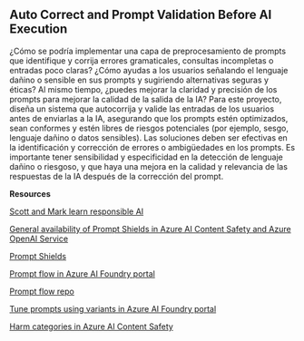 ## **Auto Correct and Prompt Validation Before AI Execution**

¿Cómo se podría implementar una capa de preprocesamiento de prompts que identifique y corrija errores gramaticales, consultas incompletas o entradas poco claras? ¿Cómo ayudas a los usuarios señalando el lenguaje dañino o sensible en sus prompts y sugiriendo alternativas seguras y éticas? Al mismo tiempo, ¿puedes mejorar la claridad y precisión de los prompts para mejorar la calidad de la salida de la IA? Para este proyecto, diseña un sistema que autocorrija y valide las entradas de los usuarios antes de enviarlas a la IA, asegurando que los prompts estén optimizados, sean conformes y estén libres de riesgos potenciales (por ejemplo, sesgo, lenguaje dañino o datos sensibles). Las soluciones deben ser efectivas en la identificación y corrección de errores o ambigüedades en los prompts. Es importante tener sensibilidad y especificidad en la detección de lenguaje dañino o riesgoso, y que haya una mejora en la calidad y relevancia de las respuestas de la IA después de la corrección del prompt.

**Resources**

[Scott and Mark learn responsible AI](https://www.youtube.com/watch?v=oFsLRtOuRyg)

[General availability of Prompt Shields in Azure AI Content Safety and Azure OpenAI Service](https://techcommunity.microsoft.com/blog/azure-ai-services-blog/general-availability-of-prompt-shields-in-azure-ai-content-safety-and-azure-open/4235560)

[Prompt Shields](https://learn.microsoft.com/en-us/azure/ai-services/content-safety/concepts/jailbreak-detection)

[Prompt flow in Azure AI Foundry portal](https://learn.microsoft.com/en-us/azure/ai-foundry/how-to/prompt-flow)

[Prompt flow repo](https://github.com/microsoft/promptflow/tree/main)

[Tune prompts using variants in Azure AI Foundry portal](https://learn.microsoft.com/en-us/azure/ai-foundry/how-to/flow-tune-prompts-using-variants)

[Harm categories in Azure AI Content Safety](https://learn.microsoft.com/en-us/azure/ai-services/content-safety/concepts/harm-categories?tabs=warning)
